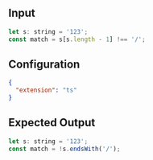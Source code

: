 
## Input
```javascript input
let s: string = '123';
const match = s[s.length - 1] !== '/';
```

## Configuration
```json configuration
{
  "extension": "ts"
}
```

## Expected Output
```javascript expected output
let s: string = '123';
const match = !s.endsWith('/');
```
